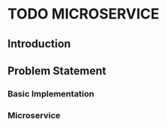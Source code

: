 # TODO MICROSERVICE

## Introduction

## Problem Statement

### Basic Implementation

### Microservice
